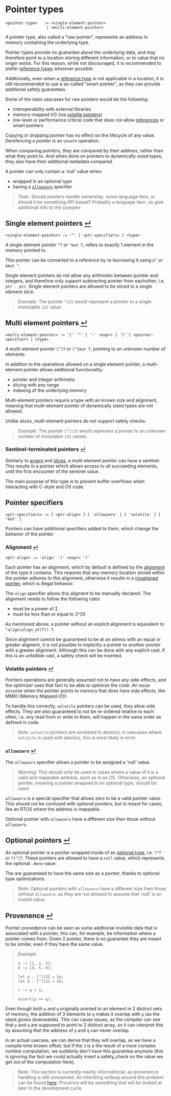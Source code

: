 # Pointer types
```
<pointer-type>   := <single-element-pointer>
                  | <multi-element-pointer>
```

A pointer type, also called a "raw pointer", represents an address in memory containing the underlying type.

Pointer types provide no guarantee about the underlying data, and may therefore point to a location storing different information, or to value that no onger exists.
For this reason, while not discouraged, it is recommended to prefer [reference types] wherever possible.

Additionally, even when a [reference type] is not applicable in a location, it is still recommended to use a so-called "smart pointer", as they can provide additional safety guarantees.

Some of the main usecases for raw pointers would be the following:
- interoperability with external libraries
- memory-mapped I/O (via [volatile pointers])
- low-level or performance critical code that does not allow [references] or smart pointers

Copying or dropping pointer has no effect on the lifecycle of any value.
Derefencing a pointer is an `unsafe` operation.

When comparing pointers, they are compared by their address, rather than what they point to.
And when done on pointers to dynamically sized types, they also have their additional metadata compared.

A pointer can only contain a 'null' value when:
- wrapped in an optional type
- having a [`allowzero`] specifier

> _Todo_: Should pointers handle ownership, some language item, or should it be something API based? Probably a language item, so give additional info to the compiler
 
## Single element pointers [↵](#pointer-types)
```
<single-element-pointer> := '^' [ <ptr-specifiers> ] <type>
```

A single element pointer `^T` or `^mut T`, refers to exactly 1 element in the memory pointed to.

This pointer can be converted to a reference by re-borrowing it using `&^` or `&mut ^`.

Single element pointers do not allow any arithmetic between pointer and integers, and therefore only support subtracting pointer from eachother, i.e. `ptr - ptr`.
Single element pointers are allowed to be sliced to a single element slice.

> _Example_: The pointer `^i32` would represent a pointer to a single immutable `i32` value.

## Multi element pointers [↵](#pointer-types)
```
<multi-element-pointer> := '[' '^' [ ':' <expr> ] ']' [ <pointer-specifier> ] <type>
```

A multi-element pointer `[^]T` or `[^]mut T`, pointing to an unknown number of elements.

In addition to the operations allowed on a single element pointer, a multi-element pointer allows additional functionality:
- pointer and integer arithmetic
- slicing with any range
- indexing of the underlying memory

Multi-element pointers require a type with an known size and alignment, meaning that multi-element pointer of dynamically sized types are not allowed.

Unlike slices, mutli-element pointers do not support safety checks.

> _Example_: The pointer `[^]i32` would represent a pointer to an unknown number of immutable `i32` values.

### Sentinel-terminated pointers [↵](#multi-element-pointers-)

Similarly to [arrays] and [slices], a multi-element pointer can have a sentinel.
This results in a pointer which allows access to all succeeding elements, until the first encounter of the sentinel value.

The main purpose of this type is to prevent buffer overflows when interacting with C-style and OS code.

## Pointer specifiers
```
<ptr-specifiers> := [ <ptr-align> ] [ 'allowzero' ] [ 'volatile' ] [ 'mut' ]
```

Pointers can have additional specifiers added to them, which change the behavior of the pointer.

### Alignment [↵](#pointer-types)
```
<ptr-align> := 'align' '(' <expr> ')'
```

Each pointer has an alignment, which by default is defined by the [alignment] of the type it contains.
This requires that any memory location stored within the pointer adheres to this alignment, otherwise it results in a [misaligned pointer], which is illegal behavior.

The `align` specifier allows this aligment to be manually declared.
The alignment needs to follow the following rules:
- must be a power of 2
- must be less than or equal to 2^20

As mentioned above, a pointer without an explicit alignment is equivalent to `^align(align_of(T)) T`.

Since alighment cannot be guaranteed to be at an adress with an equal or greater aligment, it is not possible to implicilty a pointer to another pointer with a greater alignment.
Although this can be done with any explicit cast, if this is an unfallible cast, a safety check will be inserted.

### Volatile pointers [↵](#pointer-types)

Pointers operations are generally assumed not to have any side-effects, and the optimizer uses that fact to be able to optimize the code.
An issue occurse when the pointer points to memory that does have side effects, like MMIO (Memory Mapped I/O).

To handle this correctly, `volatile` pointers can be used, they allow side effects.
They are also guaranteed to not be re-ordered relative to each other, i.e. any read from or write to them, will happen in the same order as defined in code.

> _Note_: `volatile` pointers are unrelated to atomics, in usecases where `volatile` is used with atomics, this is most likely in error.

### `allowzero` [↵](#alignment-)

The `allowzero` specifier allows a pointer to be assigned a 'null' value.

> _Warning_: This should only be used in cases where a value of `0` is a valid and mappable address, such as in an OS.
>            Otherwise, an optional pointer, meaning a pointer wrapped in an optional type, should be used.

`allowzero` is a special specifier that allows zero to be a valid pointer value.
This should not be confused with optional pointers, but is meant for cases, like an RTOS where the address is mappable.

Optional pointer with `allowzero` have a different size then those without `allowzero`.

## Optional pointers [↵](#pointer-types)

An optional pointer is a pointer wrapped inside of an [optional type], i.e. `?^T` or `?[^]T`.
These pointers are allowed to have a `null` value, which represents the optional `.None` value.

The are guaranteed to have the same size as a pointer, thanks to optional type optimizations.

> _Note_: Optional pointers with `allowzero` have a different size then those without `allowzero`, as they are not allowed to assume that 'null' is an invalid value.

## Provenence [↵](#pointer-types)

Pointer provedence can be seen as some additional invisible data that is associated with a pointer, this can, for example, be information where a pointer comes from.
Given 2 pointer, there is no guarantee they are meant to be similar, even if they have the same value.

> _Example_
> ```
> a := [1, 2, 3];
> b := [4, 5, 6];
> 
> let p : [^]i32 = &a;
> let q : [^]i32 = &b;
> 
> r := q + 3;
> 
> assert(p == q);
> ```

Even though both `p` and `q` originally pointed to an element in 2 distinct sets of memory, the addition of 3 elements to `q` makes it overlap with `p` (as the stack grows downwards).
This can cause issues, as the compiler can see that `p` and `q` are supposed to point to 2 distinct array, so it can interpret this by assuming that the address of `p` and `q` can never overlap.

In an actual usecase, we can derive that they will overlap, as we have a compile time known offset, but if the `3` is a the result of a more complex runtime computation, we suddenly don't have this guarantee anymore (this is ignoring the fact we could actually insert a safety_check on the value we get out of the computation here).

> _Note_: This section is currently mainly informational, as provenence handling is still unresolved. An intersting writeup around this problem can be found [here](https://www.ralfj.de/blog/2022/04/11/provenance-exposed.html). Provence will be something that will be looked at later in the development cycle.




[volatile pointers]:  #volatile-pointers-
[`allowzero`]:        #allowzero-
[references]:         ./reference-types.md
[reference type]:     ./reference-types.md
[reference types]:    ./reference-types.md
[arrays]:             ../sequence-types/array-types.md
[slices]:             ../sequence-types/slice-types.md
[optional type]:      ../abstract-types/optional-types.md
[alignment]:          ../../type-layout.md#size-and-alignment
[infallible cast]:    ../../../expressions/type-cast-expressions.md "Todo: Fallibility section"
[misaligned pointer]: ../../../illegal-behavior.md#incorrect-pointer-alignment-